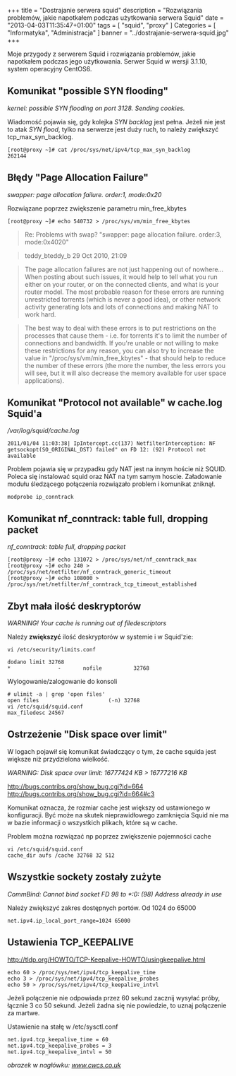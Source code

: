 +++
title = "Dostrajanie serwera squid"
description = "Rozwiązania problemów, jakie napotkałem podczas użytkowania serwera Squid"
date = "2013-04-03T11:35:47+01:00"
tags = [ "squid", "proxy" ]
Categories = [ "Informatyka", "Administracja" ]
banner = "../dostrajanie-serwera-squid.jpg"
+++

Moje przygody z serwerem Squid i rozwiązania problemów, jakie napotkałem podczas jego użytkowania.
Serwer Squid w wersji 3.1.10, system operacyjny CentOS6.

<!--more-->
## Komunikat "possible SYN flooding"
*kernel: possible SYN flooding on port 3128. Sending cookies.*
 
Wiadomość pojawia się, gdy kolejka *SYN backlog* jest pełna. Jeżeli nie jest to atak *SYN flood*, tylko na serwerze jest duży ruch, to należy zwiększyć tcp_max_syn_backlog.
~~~
[root@proxy ~]# cat /proc/sys/net/ipv4/tcp_max_syn_backlog
262144
~~~

## Błędy "Page Allocation Failure"

*swapper: page allocation failure. order:1, mode:0x20*

Rozwiązane poprzez zwiększenie parametru min_free_kbytes

~~~
[root@proxy ~]# echo 540732 > /proc/sys/vm/min_free_kbytes
~~~

> Re: Problems with swap? "swapper: page allocation failure. order:3, mode:0x4020"

> teddy_bteddy_b 29 Oct 2010, 21:09

> The page allocation failures are not just happening out of nowhere… When posting about such issues, it
> would help to tell what you run either on your router, or on the connected clients, and what is your
> router model. The most probable reason for these errors are running unrestricted torrents (which is
> never a good idea), or other network activity generating lots and lots of connections and making NAT
> to work hard.

> The best way to deal with these errors is to put restrictions on the processes that cause them - i.e.
> for torrents it's to limit the number of connections and bandwidth. If you're unable or not willing to
> make these restrictions for any reason, you can also try to increase the value in
> "/proc/sys/vm/min_free_kbytes" - that should help to reduce the number of these errors (the more the
> number, the less errors you will see, but it will also decrease the memory available for user space
> applications).

## Komunikat "Protocol not available" w cache.log Squid'a

*/var/log/squid/cache.log*

```
2011/01/04 11:03:38| IpIntercept.cc(137) NetfilterInterception: NF getsockopt(SO_ORIGINAL_DST) failed" on FD 12: (92) Protocol not available
```

Problem pojawia się w przypadku gdy NAT jest na innym hoście niż SQUID. Poleca się instalować squid oraz NAT na tym samym hoscie. Załadowanie modułu śledzącego połączenia rozwiązało problem i komunikat zniknął.
~~~
modprobe ip_conntrack
~~~

## Komunikat nf_conntrack: table full, dropping packet

*nf_conntrack: table full, dropping packet*

~~~
[root@proxy ~]# echo 131072 > /proc/sys/net/nf_conntrack_max
[root@proxy ~]# echo 240 >  /proc/sys/net/netfilter/nf_conntrack_generic_timeout
[root@proxy ~]# echo 108000 >  /proc/sys/net/netfilter/nf_conntrack_tcp_timeout_established
~~~

## Zbyt mała ilość deskryptorów

*WARNING! Your cache is running out of filedescriptors*

Należy **zwiększyć** ilość deskryptorów w systemie i w Squid'zie:

~~~
vi /etc/security/limits.conf

dodano limit 32768
*               -       nofile          32768
~~~

Wylogowanie/zalogowanie do konsoli

~~~
# ulimit -a | grep 'open files'
open files                      (-n) 32768
vi /etc/squid/squid.conf
max_filedesc 24567
~~~

## Ostrzeżenie "Disk space over limit"

W logach pojawił się komunikat świadczący o tym, że cache squida jest większe niż przydzielona wielkość.

*WARNING: Disk space over limit: 16777424 KB > 16777216 KB*

http://bugs.contribs.org/show_bug.cgi?id=664 <br> 
http://bugs.contribs.org/show_bug.cgi?id=664#c3

Komunikat oznacza, że rozmiar cache jest większy od ustawionego w konfiguracji. Być może na skutek nieprawidłowego zamknięcia Squid nie ma w bazie informacji o wszystkich plikach, które są w cache.

Problem można rozwiązać np poprzez zwiększenie pojemności cache
~~~
vi /etc/squid/squid.conf
cache_dir aufs /cache 32768 32 512
~~~

## Wszystkie sockety zostały zużyte

*CommBind: Cannot bind socket FD 98 to \*:0: (98) Address already in use*

Należy zwiększyć zakres dostępnych portów. Od 1024 do 65000
~~~
net.ipv4.ip_local_port_range=1024 65000
~~~

## Ustawienia TCP_KEEPALIVE

http://tldp.org/HOWTO/TCP-Keepalive-HOWTO/usingkeepalive.html

~~~
echo 60 > /proc/sys/net/ipv4/tcp_keepalive_time
echo 3 > /proc/sys/net/ipv4/tcp_keepalive_probes
echo 50 > /proc/sys/net/ipv4/tcp_keepalive_intvl
~~~
Jeżeli połączenie nie odpowiada przez 60 sekund zacznij wysyłać próby, łącznie 3 co 50 sekund. Jeżeli żadna się nie powiedzie, to uznaj połączenie za martwe. 

Ustawienie na stałę w /etc/sysctl.conf
~~~
net.ipv4.tcp_keepalive_time = 60
net.ipv4.tcp_keepalive_probes = 3
net.ipv4.tcp_keepalive_intvl = 50
~~~

*obrazek w nagłówku: www.cwcs.co.uk*
